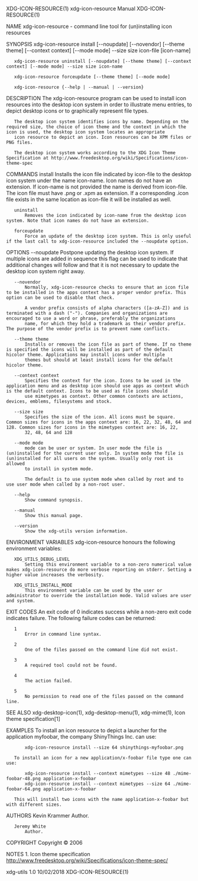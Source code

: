 XDG-ICON-RESOURCE(1)                                                                       xdg-icon-resource Manual                                                                      XDG-ICON-RESOURCE(1)

NAME
       xdg-icon-resource - command line tool for (un)installing icon resources

SYNOPSIS
       xdg-icon-resource install [--noupdate] [--novendor] [--theme theme] [--context context] [--mode mode] --size size icon-file [icon-name]

       xdg-icon-resource uninstall [--noupdate] [--theme theme] [--context context] [--mode mode] --size size icon-name

       xdg-icon-resource forceupdate [--theme theme] [--mode mode]

       xdg-icon-resource {--help | --manual | --version}

DESCRIPTION
       The xdg-icon-resource program can be used to install icon resources into the desktop icon system in order to illustrate menu entries, to depict desktop icons or to graphically represent file types.

       The desktop icon system identifies icons by name. Depending on the required size, the choice of icon theme and the context in which the icon is used, the desktop icon system locates an appropriate
       icon resource to depict an icon. Icon resources can be XPM files or PNG files.

       The desktop icon system works according to the XDG Icon Theme Specification at http://www.freedesktop.org/wiki/Specifications/icon-theme-spec

COMMANDS
       install
           Installs the icon file indicated by icon-file to the desktop icon system under the name icon-name. Icon names do not have an extension. If icon-name is not provided the name is derived from
           icon-file. The icon file must have .png or .xpm as extension. If a corresponding .icon file exists in the same location as icon-file it will be installed as well.

       uninstall
           Removes the icon indicated by icon-name from the desktop icon system. Note that icon names do not have an extension.

       forceupdate
           Force an update of the desktop icon system. This is only useful if the last call to xdg-icon-resource included the --noupdate option.

OPTIONS
       --noupdate
           Postpone updating the desktop icon system. If multiple icons are added in sequence this flag can be used to indicate that additional changes will follow and that it is not necessary to update
           the desktop icon system right away.

       --novendor
           Normally, xdg-icon-resource checks to ensure that an icon file to be installed in the apps context has a proper vendor prefix. This option can be used to disable that check.

           A vendor prefix consists of alpha characters ([a-zA-Z]) and is terminated with a dash ("-"). Companies and organizations are encouraged to use a word or phrase, preferably the organizations
           name, for which they hold a trademark as their vendor prefix. The purpose of the vendor prefix is to prevent name conflicts.

       --theme theme
           Installs or removes the icon file as part of theme. If no theme is specified the icons will be installed as part of the default hicolor theme. Applications may install icons under multiple
           themes but should at least install icons for the default hicolor theme.

       --context context
           Specifies the context for the icon. Icons to be used in the application menu and as desktop icon should use apps as context which is the default context. Icons to be used as file icons should
           use mimetypes as context. Other common contexts are actions, devices, emblems, filesystems and stock.

       --size size
           Specifies the size of the icon. All icons must be square. Common sizes for icons in the apps context are: 16, 22, 32, 48, 64 and 128. Common sizes for icons in the mimetypes context are: 16, 22,
           32, 48, 64 and 128

       --mode mode
           mode can be user or system. In user mode the file is (un)installed for the current user only. In system mode the file is (un)installed for all users on the system. Usually only root is allowed
           to install in system mode.

           The default is to use system mode when called by root and to use user mode when called by a non-root user.

       --help
           Show command synopsis.

       --manual
           Show this manual page.

       --version
           Show the xdg-utils version information.

ENVIRONMENT VARIABLES
       xdg-icon-resource honours the following environment variables:

       XDG_UTILS_DEBUG_LEVEL
           Setting this environment variable to a non-zero numerical value makes xdg-icon-resource do more verbose reporting on stderr. Setting a higher value increases the verbosity.

       XDG_UTILS_INSTALL_MODE
           This environment variable can be used by the user or administrator to override the installation mode. Valid values are user and system.

EXIT CODES
       An exit code of 0 indicates success while a non-zero exit code indicates failure. The following failure codes can be returned:

       1
           Error in command line syntax.

       2
           One of the files passed on the command line did not exist.

       3
           A required tool could not be found.

       4
           The action failed.

       5
           No permission to read one of the files passed on the command line.

SEE ALSO
       xdg-desktop-icon(1), xdg-desktop-menu(1), xdg-mime(1), Icon theme specification[1]

EXAMPLES
       To install an icon resource to depict a launcher for the application myfoobar, the company ShinyThings Inc. can use:

           xdg-icon-resource install --size 64 shinythings-myfoobar.png

       To install an icon for a new application/x-foobar file type one can use:

           xdg-icon-resource install --context mimetypes --size 48 ./mime-foobar-48.png application-x-foobar
           xdg-icon-resource install --context mimetypes --size 64 ./mime-foobar-64.png application-x-foobar

       This will install two icons with the name application-x-foobar but with different sizes.

AUTHORS
       Kevin Krammer
           Author.

       Jeremy White
           Author.

COPYRIGHT
       Copyright © 2006

NOTES
        1. Icon theme specification
           http://www.freedesktop.org/wiki/Specifications/icon-theme-spec/

xdg-utils 1.0                                                                                     10/02/2018                                                                             XDG-ICON-RESOURCE(1)
